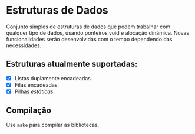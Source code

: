 # Estruturas de Dados
Conjunto simples de estruturas de dados que podem trabalhar com qualquer tipo de dados, usando ponteiros void e alocação dinâmica. Novas funcionalidades serão desenvolvidas com o tempo dependendo das necessidades.

## Estruturas atualmente suportadas:
- [x] Listas duplamente encadeadas.
- [x] Filas encadeadas.
- [x] Pilhas _estáticas_.

## Compilação
Use `make` para compilar as bibliotecas.